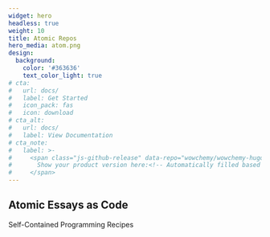 ```yaml
---
widget: hero
headless: true
weight: 10
title: Atomic Repos
hero_media: atom.png
design:
  background:
    color: '#363636'
    text_color_light: true
# cta:
#   url: docs/
#   label: Get Started
#   icon_pack: fas
#   icon: download
# cta_alt:
#   url: docs/
#   label: View Documentation
# cta_note:
#   label: >-
#     <span class="js-github-release" data-repo="wowchemy/wowchemy-hugo-modules">
#       Show your product version here:<!-- Automatically filled based on data-repo value -->
#     </span>
---
```


## Atomic Essays as Code

Self-Contained Programming Recipes
